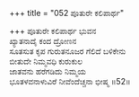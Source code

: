 +++
title = "052 ಪೂತುರೇ ಕಲಿಪಾರ್ಥ"

+++
ಪೂತುರೇ ಕಲಿಪಾರ್ಥ ಭುವನ  
ಖ್ಯಾತನಾದೈ ಕಂದ ದ್ರೋಣನ  
ಸೂತಸುತ ಕೃಪ ಗುರುತನೂಜರ ಗೆಲಿದೆ ಬಳಿಕೇನು  
ಬೀತುದೇ ನಿಮ್ಮವಧಿ ಕುರುಕುಲ  
ಜಾತವನು ಹರೆಗಡಿದು ನಿಮ್ಮಯ  
ಭೂತಳವನಾಳುವಿರೆ ನೀವೆಂದೆಚ್ಚನಾ ಭೀಷ್ಮ     ॥52॥